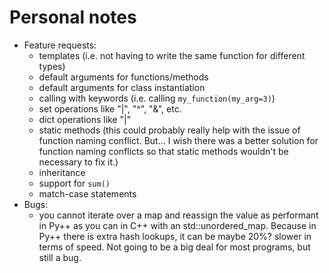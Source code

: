 # Personal notes
- Feature requests:
    - templates (i.e. not having to write the same function for different types)
    - default arguments for functions/methods
    - default arguments for class instantiation
    - calling with keywords (i.e. calling `my_function(my_arg=3)`)
    - set operations like "|", "^", "&", etc.
    - dict operations like "|"
    - static methods (this could probably really help with the issue of function naming conflict. But... I wish there was a better solution for function naming conflicts so that static methods wouldn't be necessary to fix it.)
    - inheritance
    - support for `sum()`
    - match-case statements
- Bugs:
    - you cannot iterate over a map and reassign the value as performant in Py++ as you can in C++ with an std::unordered_map. Because in Py++ there is extra hash lookups, it can be maybe 20%? slower in terms of speed. Not going to be a big deal for most programs, but still a bug.